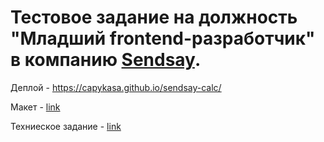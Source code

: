 # Тестовое задание на должность "Младший frontend-разработчик" в компанию [Sendsay](https://Sendsay.ru).

Деплой - https://capykasa.github.io/sendsay-calc/

Макет - [link](https://www.figma.com/file/pdYzuOkvXY3Q00YRAMsLuz/Calculator-Constructor?node-id=0-1&t=RZRB9P5XZ7k5AVtm-0)

Техниеское задание - [link](https://sendsay.notion.site/Frontend-e378a45c3a934dafb6e44f79da2a0040)
